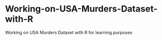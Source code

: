 # Working-on-USA-Murders-Dataset-with-R
Working on USA Murders Dataset with R for learning purposes
